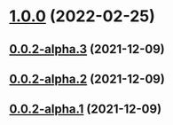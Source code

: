 # [1.0.0](https://new.github.com/yymzy/ddrobot-notice/compare/v0.0.2-alpha.3...v1.0.0) (2022-02-25)

## [0.0.2-alpha.3](https://new.github.com/yymzy/ddrobot-notice/compare/v0.0.2-alpha.2...v0.0.2-alpha.3) (2021-12-09)

## [0.0.2-alpha.2](https://new.github.com/yymzy/ddrobot-notice/compare/v0.0.2-alpha.1...v0.0.2-alpha.2) (2021-12-09)

## [0.0.2-alpha.1](https://new.github.com/yymzy/ddrobot-notice/compare/v0.0.2-alpha.0...v0.0.2-alpha.1) (2021-12-09)
